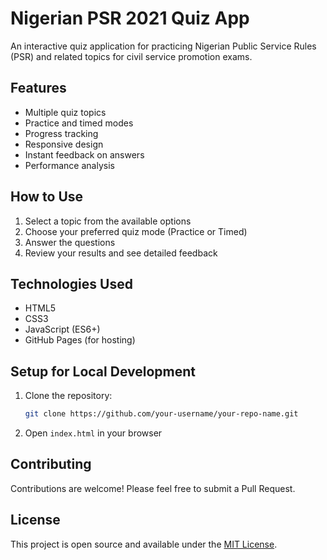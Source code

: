 # Nigerian PSR 2021 Quiz App

An interactive quiz application for practicing Nigerian Public Service Rules (PSR) and related topics for civil service promotion exams.

## Features

- Multiple quiz topics
- Practice and timed modes
- Progress tracking
- Responsive design
- Instant feedback on answers
- Performance analysis

## How to Use

1. Select a topic from the available options
2. Choose your preferred quiz mode (Practice or Timed)
3. Answer the questions
4. Review your results and see detailed feedback

## Technologies Used

- HTML5
- CSS3
- JavaScript (ES6+)
- GitHub Pages (for hosting)

## Setup for Local Development

1. Clone the repository:
   ```bash
   git clone https://github.com/your-username/your-repo-name.git
   ```
2. Open `index.html` in your browser

## Contributing

Contributions are welcome! Please feel free to submit a Pull Request.

## License

This project is open source and available under the [MIT License](LICENSE).
